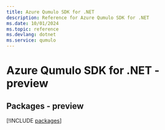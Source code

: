 ```yaml
---
title: Azure Qumulo SDK for .NET
description: Reference for Azure Qumulo SDK for .NET
ms.date: 10/01/2024
ms.topic: reference
ms.devlang: dotnet
ms.service: qumulo
---
```

# Azure Qumulo SDK for .NET - preview
## Packages - preview
[!INCLUDE [packages](qumulo-index.md)]